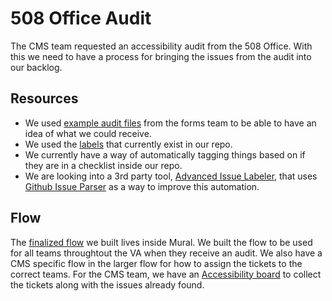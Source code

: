 # 508 Office Audit
The CMS team requested an accessibility audit from the 508 Office. With this we need to have a process for bringing the issues from the audit into our backlog.

## Resources
- We used [example audit files](https://github.com/department-of-veterans-affairs/VA.gov-team-forms/blob/main/Accessibility/508-audits.md) from the forms team to be able to have an idea of what we could receive.
- We used the [labels](https://github.com/department-of-veterans-affairs/va.gov-cms/issues/labels) that currently exist in our repo.
- We currently have a way of automatically tagging things based on if they are in a checklist inside our repo.
- We are looking into a 3rd party tool, [Advanced Issue Labeler](https://github.com/redhat-plumbers-in-action/advanced-issue-labeler), that uses [Github Issue Parser](https://github.com/stefanbuck/github-issue-parser) as a way to improve this automation.

## Flow
The [finalized flow](https://app.mural.co/t/departmentofveteransaffairs9999/m/departmentofveteransaffairs9999/1720471253526/cc9496d0c2db0fdb4a631d62be166e71a5ecb613?sender=u974c6e508bd6b6d3906a8513) we built lives inside Mural. We built the flow to be used for all teams throughtout the VA when they receive an audit. We also have a CMS specific flow in the larger flow for how to assign the tickets to the correct teams. For the CMS team, we have an [Accessibility board](https://github.com/orgs/department-of-veterans-affairs/projects/1246/views/1) to collect the tickets along with the issues already found.
